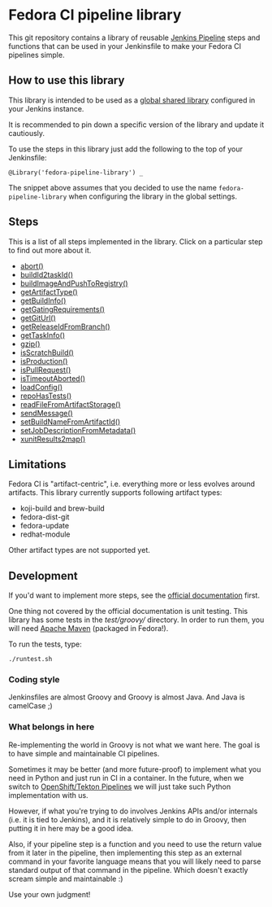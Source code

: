 # Fedora CI pipeline library

This git repository contains a library of reusable [Jenkins Pipeline](https://jenkins.io/doc/book/pipeline/) steps and functions that can be used in your Jenkinsfile to make your Fedora CI pipelines simple.

## How to use this library

This library is intended to be used as a [global shared library](https://jenkins.io/doc/book/pipeline/shared-libraries/#global-shared-libraries) configured in your Jenkins instance.

It is recommended to pin down a specific version of the library and update it cautiously.

To use the steps in this library just add the following to the top of your Jenkinsfile:

```jenkinsfile
@Library('fedora-pipeline-library') _
```

The snippet above assumes that you decided to use the name `fedora-pipeline-library` when configuring the library in the global settings.

## Steps

This is a list of all steps implemented in the library. Click on a particular step to find out more about it.

* [abort()](./docs/steps/abort.md)
* [buildId2taskId()](./docs/steps/buildId2taskId.md)
* [buildImageAndPushToRegistry()](./docs/steps/buildImageAndPushToRegistry.md)
* [getArtifactType()](./docs/steps/getArtifactType.md)
* [getBuildInfo()](./docs/steps/getBuildInfo.md)
* [getGatingRequirements()](./docs/steps/getGatingRequirements.md)
* [getGitUrl()](./docs/steps/getGitUrl.md)
* [getReleaseIdFromBranch()](./docs/steps/getReleaseIdFromBranch.md)
* [getTaskInfo()](./docs/steps/getTaskInfo.md)
* [gzip()](./docs/steps/gzip.md)
* [isScratchBuild()](./docs/steps/isScratchBuild.md)
* [isProduction()](./docs/steps/isProduction.md)
* [isPullRequest()](./docs/steps/isPullRequest.md)
* [isTimeoutAborted()](./docs/steps/isTimeoutAborted.md)
* [loadConfig()](./docs/steps/loadConfig.md)
* [repoHasTests()](./docs/steps/repoHasTests.md)
* [readFileFromArtifactStorage()](./docs/steps/readFileFromArtifactStorage.md)
* [sendMessage()](./docs/steps/sendMessage.md)
* [setBuildNameFromArtifactId()](./docs/steps/setBuildNameFromArtifactId.md)
* [setJobDescriptionFromMetadata()](./docs/steps/setJobDescriptionFromMetadata.md)
* [xunitResults2map()](./docs/steps/xunitResults2map.md)

## Limitations

Fedora CI is "artifact-centric", i.e. everything more or less evolves around artifacts. This library currently supports following artifact types:

* koji-build and brew-build
* fedora-dist-git
* fedora-update
* redhat-module

Other artifact types are not supported yet.

## Development

If you'd want to implement more steps, see the [official documentation](https://jenkins.io/doc/book/pipeline/shared-libraries/) first.

One thing not covered by the official documentation is unit testing. This library has some tests in the _test/groovy/_ directory. In order to run them, you will need [Apache Maven](http://maven.apache.org/) (packaged in Fedora!).

To run the tests, type:

```shell
./runtest.sh
```

### Coding style

Jenkinsfiles are almost Groovy and Groovy is almost Java. And Java is camelCase ;)

### What belongs in here

Re-implementing the world in Groovy is not what we want here. The goal is to have simple and maintainable CI pipelines.

Sometimes it may be better (and more future-proof) to implement what you need in Python and just run in CI in a container. In the future, when we switch to [OpenShift/Tekton Pipelines](https://www.openshift.com/learn/topics/pipelines) we will just take such Python implementation with us.

However, if what you're trying to do involves Jenkins APIs and/or internals (i.e. it is tied to Jenkins), and it is relatively simple to do in Groovy, then putting it in here may be a good idea.

Also, if your pipeline step is a function and you need to use the return value from it later in the pipeline, then implementing this step as an external command in your favorite language means that you will likely need to parse standard output of that command in the pipeline. Which doesn't exactly scream simple and maintainable :)

Use your own judgment!
